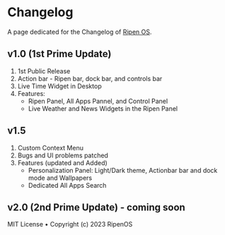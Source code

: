 # Changelog
A page dedicated for the Changelog of [Ripen OS](https://ripenos.github.io/).

## v1.0 **(1st Prime Update)**
1. 1st Public Release
2. Action bar - Ripen bar, dock bar, and controls bar
3. Live Time Widget in Desktop
4. Features:
    - Ripen Panel, All Apps Pannel, and Control Panel
    - Live Weather and News Widgets in the Ripen Panel
## v1.5
1. Custom Context Menu
2. Bugs and UI problems patched
3. Features (updated and Added)
    - Personalization Panel: Light/Dark theme, Actionbar bar and dock mode and Wallpapers
    - Dedicated All Apps Search

## v2.0 **(2nd Prime Update)** - coming soon

MIT License • Copyright (c) 2023 RipenOS
